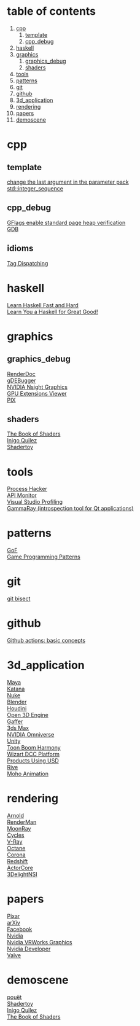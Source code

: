 # table of contents
1. [cpp](#cpp)
    1. [template](#template)
    2. [cpp_debug](#cpp_debug)
2. [haskell](#haskell)
3. [graphics](#graphics)
    1. [graphics_debug](#graphics_debug)
    2. [shaders](#shaders)
4. [tools](#tools)
5. [patterns](#patterns)
6. [git](#git)
7. [github](#github)
8. [3d_application](#3d_application)
9. [rendering](#rendering)
10. [papers](#papers)
11. [demoscene](#demoscene)

# cpp

## template

[change the last argument in the parameter pack](https://stackoverflow.com/questions/44659013/how-to-change-the-last-argument-in-the-parameter-pack)</br>
[std::integer_sequence](https://en.cppreference.com/w/cpp/utility/integer_sequence)</br>

## cpp_debug

[GFlags enable standard page heap verification](https://learn.microsoft.com/en-us/windows-hardware/drivers/debugger/gflags-and-pageheap)</br>
[GDB](https://www.sourceware.org/gdb/)</br>

## idioms

[Tag Dispatching](https://www.fluentcpp.com/2018/04/27/tag-dispatching/)</br>

# haskell

[Learn Haskell Fast and Hard](https://yannesposito.com/Scratch/en/blog/Haskell-the-Hard-Way/)</br>
[Learn You a Haskell for Great Good!](https://learnyouahaskell.com)</br>

# graphics

## graphics_debug

[RenderDoc](https://renderdoc.org)</br>
[gDEBugger](https://web.archive.org/web/20160510092504/http://www.gremedy.com/download.php)</br>
[NVIDIA Nsight Graphics](https://developer.nvidia.com/nsight-graphics)</br>
[GPU Extensions Viewer](https://www.realtech-vr.com/home/?page_id=142)</br>
[PIX](https://devblogs.microsoft.com/pix/)</br>

## shaders

[The Book of Shaders](https://thebookofshaders.com)</br>
[Inigo Quilez](https://iquilezles.org)</br>
[Shadertoy](https://www.shadertoy.com)</br>

# tools

[Process Hacker](https://processhacker.sourceforge.io)</br>
[API Monitor](http://www.rohitab.com/downloads)</br>
[Visual Studio Profiling](https://learn.microsoft.com/en-us/visualstudio/profiling/cpu-usage?view=vs-2022)</br>
[GammaRay (introspection tool for Qt applications)](https://github.com/KDAB/GammaRay)</br>

# patterns

[GoF](https://en.wikipedia.org/wiki/Design_Patterns)</br>
[Game Programming Patterns](https://gameprogrammingpatterns.com)</br>

# git

[git bisect](https://git-scm.com/docs/git-bisect)</br>

# github

[Github actions: basic concepts](https://cakeinpanic.medium.com/github-actions-%D0%B1%D0%B0%D0%B7%D0%B0-2501445e7392)</br>

# 3d_application

[Maya](https://www.autodesk.com/products/maya/overview?term=1-YEAR&tab=subscription)</br>
[Katana](https://www.foundry.com/products/katana)</br>
[Nuke](https://www.foundry.com/products/nuke-family/nuke)</br>
[Blender](https://www.blender.org)</br>
[Houdini](https://www.sidefx.com/products/houdini)</br>
[Open 3D Engine](https://github.com/o3de/o3de)</br>
[Gaffer](https://www.gafferhq.org)</br>
[3ds Max](https://www.autodesk.com/products/3ds-max/overview)</br>
[NVIDIA Omniverse](https://www.nvidia.com/en-us/omniverse)</br>
[Unity](https://unity.com)</br>
[Toon Boom Harmony](https://www.toonboom.com/products/harmony)</br>
[Wizart DCC Platform](https://wizartsoft.com)</br>
[Products Using USD](https://openusd.org/release/usd_products.html)</br>
[Rive](https://rive.app)</br>
[Moho Animation](https://moho.lostmarble.com)</br>

# rendering

[Arnold](https://www.autodesk.com/products/arnold/overview?term=1-YEAR&tab=subscription)</br>
[RenderMan](https://renderman.pixar.com/product)</br>
[MoonRay](https://openmoonray.org)</br>
[Cycles](https://www.cycles-renderer.org)</br>
[V-Ray](https://www.chaos.com)</br>
[Octane](https://home.otoy.com/render/octane-render/)</br>
[Corona](https://corona-renderer.com)</br>
[Redshift](https://www.maxon.net/en/redshift)</br>
[ActorCore](https://actorcore.reallusion.com)</br>
[3DelightNSI](https://www.3delight.com)</br>

# papers

[Pixar](https://graphics.pixar.com/library/index.html)</br>
[arXiv](https://arxiv.org)</br>
[Facebook](https://research.facebook.com/publications/)</br>
[Nvidia](https://research.nvidia.com/publications)</br>
[Nvidia VRWorks Graphics](https://developer.nvidia.com/vrworks)</br>
[Nvidia Developer](https://developer.nvidia.com)</br>
[Valve](https://www.valvesoftware.com/en/publications)</br>

# demoscene

[pouët](https://www.pouet.net)</br>
[Shadertoy](https://www.shadertoy.com)</br>
[Inigo Quilez](https://iquilezles.org)</br>
[The Book of Shaders](https://thebookofshaders.com)</br>
